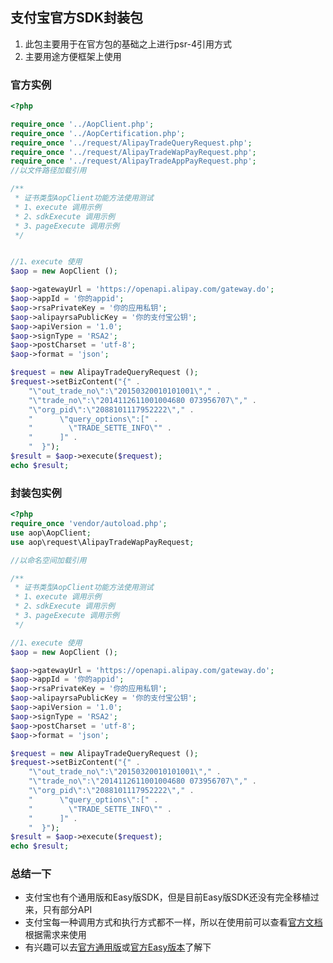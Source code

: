 ## 支付宝官方SDK封装包
1. 此包主要用于在官方包的基础之上进行psr-4引用方式
2. 主要用途方便框架上使用

### 官方实例

```php
<?php

require_once '../AopClient.php';
require_once '../AopCertification.php';
require_once '../request/AlipayTradeQueryRequest.php';
require_once '../request/AlipayTradeWapPayRequest.php';
require_once '../request/AlipayTradeAppPayRequest.php';
//以文件路径加载引用

/**
 * 证书类型AopClient功能方法使用测试
 * 1、execute 调用示例
 * 2、sdkExecute 调用示例
 * 3、pageExecute 调用示例
 */


//1、execute 使用
$aop = new AopClient ();

$aop->gatewayUrl = 'https://openapi.alipay.com/gateway.do';
$aop->appId = '你的appid';
$aop->rsaPrivateKey = '你的应用私钥';
$aop->alipayrsaPublicKey = '你的支付宝公钥';
$aop->apiVersion = '1.0';
$aop->signType = 'RSA2';
$aop->postCharset = 'utf-8';
$aop->format = 'json';

$request = new AlipayTradeQueryRequest ();
$request->setBizContent("{" .
    "\"out_trade_no\":\"20150320010101001\"," .
    "\"trade_no\":\"2014112611001004680 073956707\"," .
    "\"org_pid\":\"2088101117952222\"," .
    "      \"query_options\":[" .
    "        \"TRADE_SETTE_INFO\"" .
    "      ]" .
    "  }");
$result = $aop->execute($request);
echo $result;

```
### 封装包实例
```php
<?php
require_once 'vendor/autoload.php';
use aop\AopClient;
use aop\request\AlipayTradeWapPayRequest;

//以命名空间加载引用

/**
 * 证书类型AopClient功能方法使用测试
 * 1、execute 调用示例
 * 2、sdkExecute 调用示例
 * 3、pageExecute 调用示例
 */

//1、execute 使用
$aop = new AopClient ();

$aop->gatewayUrl = 'https://openapi.alipay.com/gateway.do';
$aop->appId = '你的appid';
$aop->rsaPrivateKey = '你的应用私钥';
$aop->alipayrsaPublicKey = '你的支付宝公钥';
$aop->apiVersion = '1.0';
$aop->signType = 'RSA2';
$aop->postCharset = 'utf-8';
$aop->format = 'json';

$request = new AlipayTradeQueryRequest ();
$request->setBizContent("{" .
    "\"out_trade_no\":\"20150320010101001\"," .
    "\"trade_no\":\"2014112611001004680 073956707\"," .
    "\"org_pid\":\"2088101117952222\"," .
    "      \"query_options\":[" .
    "        \"TRADE_SETTE_INFO\"" .
    "      ]" .
    "  }");
$result = $aop->execute($request);
echo $result;

```
### 总结一下
- 支付宝也有个通用版和Easy版SDK，但是目前Easy版SDK还没有完全移植过来，只有部分API
- 支付宝每一种调用方式和执行方式都不一样，所以在使用前可以查看[官方文档](https://opendocs.alipay.com/mini/02c7hz)根据需求来使用
- 有兴趣可以去[官方通用版](https://github.com/alipay/alipay-sdk-php-all)或[官方Easy版本](https://github.com/alipay/alipay-easysdk/tree/master/php)了解下